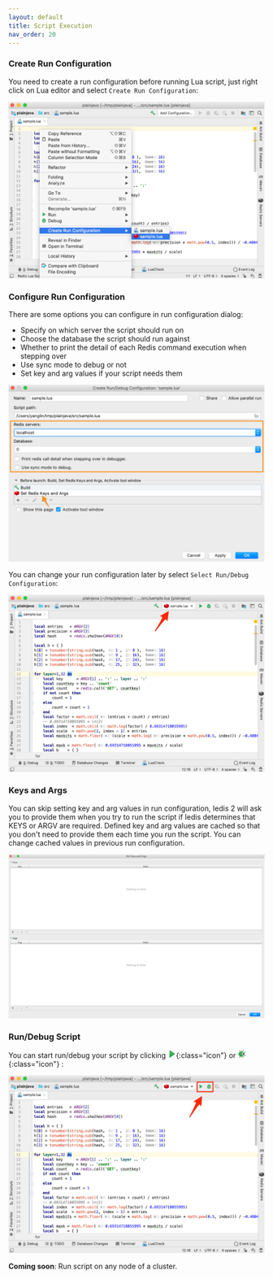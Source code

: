 ```yaml
---
layout: default
title: Script Execution
nav_order: 20
---
```


### Create Run Configuration
You need to create a run configuration before running Lua script, just right click on Lua editor and select ```Create Run Configuration```: 

![create run configuration](/assets/images/script-exec/create-run-configuration2.png)

### Configure Run Configuration
There are some options you can configure in run configuration dialog:
* Specify on which server the script should run on
* Choose the database the script should run against
* Whether to print the detail of each Redis command execution when stepping over
* Use sync mode to debug or not
* Set key and arg values if your script needs them

![run configuration](/assets/images/script-exec/run-configuration2.png)

You can change your run configuration later by select ```Select Run/Debug Configuration```:

![config run configuration](/assets/images/script-exec/config-run-configuration2.png)

### Keys and Args
You can skip setting key and arg values in run configuration, Iedis 2 will ask you to provide them when you try to run the script if Iedis determines that KEYS or ARGV are required.
Defined key and arg values are cached so that you don't need to provide them each time you run the script. You can change cached values in previous run configuration.

![key arg values](/assets/images/script-exec/key-arg-values.png)

### Run/Debug Script
You can start run/debug your script by clicking ![execute](/assets/images/script-exec/execute.png){:class="icon"} or ![debug](/assets/images/script-exec/debug.png){:class="icon"} :

![run debug](/assets/images/script-exec/run-debug2.png)

**Coming soon**: Run script on any node of a cluster. 